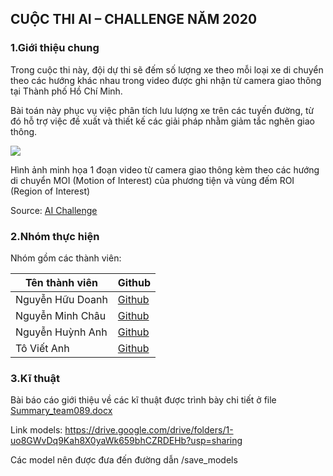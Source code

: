 ## CUỘC THI AI – CHALLENGE NĂM 2020

### 1.Giới thiệu chung

Trong cuộc thi này, đội dự thi sẽ đếm số lượng xe theo mỗi loại xe di chuyển theo các hướng khác nhau trong video được ghi nhận từ camera giao thông tại Thành phố Hồ Chí Minh.

Bài toán này phục vụ việc phân tích lưu lượng xe trên các tuyến đường, từ đó hỗ trợ việc đề xuất và thiết kế các giải pháp nhằm giảm tắc nghẽn giao thông.

<img src="http://aichallenge.hochiminhcity.gov.vn/documents/20142/47727/vd1.png/3098929e-04f7-49f0-18b6-c3f51f34a0f2?t=1594440821002">

Hình ảnh minh họa 1 đoạn video từ camera giao thông kèm theo các hướng di chuyển MOI (Motion of Interest) của phương tiện và vùng đếm ROI (Region of Interest)

Source: [AI Challenge](http://aichallenge.hochiminhcity.gov.vn/huong-dan-nhom-1)

### 2.Nhóm thực hiện

Nhóm gồm các thành viên:

| Tên thành viên | Github |
| ------ | ------ |
| Nguyễn Hữu Doanh | [Github](https://github.com/huudoanh123qn) |
| Nguyễn Minh Châu | [Github](https://github.com/chauminhnguyen) |
| Nguyễn Huỳnh Anh | [Github](https://github.com/anhhuynh1506) |
| Tô Viết Anh | [Github](https://github.com/anhtv26062000) |

### 3.Kĩ thuật

Bài báo cáo giới thiệu về các kĩ thuật được trình bày chi tiết ở file [Summary_team089.docx](Summary_team089.docx)

Link models:
https://drive.google.com/drive/folders/1-uo8GWvDq9Kah8X0yaWk659bhCZRDEHb?usp=sharing

Các model nên được đưa đến đường dẫn /save_models
